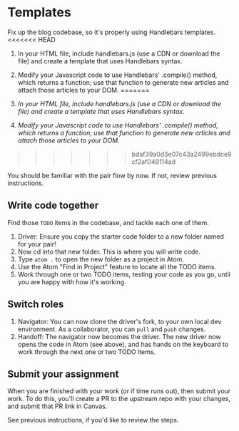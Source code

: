 # Templates

Fix up the blog codebase, so it's properly using Handlebars templates.
<<<<<<< HEAD
1. In your HTML file, include handlebars.js (use a CDN or download the file) and create a template that uses Handlebars syntax.
1. Modify your Javascript code to use Handlebars' .compile() method, which returns a function; use that function to generate new articles and attach those articles to your DOM.
=======

1. _In your HTML file, include handlebars.js (use a CDN or download the file) and create a template that uses Handlebars syntax._
1. _Modify your Javascript code to use Handlebars' .compile() method, which returns a function; use that function to generate new articles and attach those articles to your DOM._
>>>>>>> bdaf39a0d3e07c43a2499ebdce9cf2af049114ad

You should be familiar with the pair flow by now. If not, review previous instructions.

## Write code together

Find those `TODO` items in the codebase, and tackle each one of them.

1. Driver: Ensure you copy the starter code folder to a new folder named for your pair!
1. Now cd into that new folder. This is where you will write code.
1. Type `atom .` to open the new folder as a project in Atom.
1. Use the Atom "Find in Project" feature to locate all the TODO items.
1. Work through one or two TODO items, testing your code as you go, until you are happy with how it's working.

## Switch roles
1. Navigator: You can now clone the driver's fork, to your own local dev environment. As a collaborator, you can `pull` and `push` changes.
1. Handoff: The navigator now becomes the driver. The new driver now opens the code in Atom (see above), and has hands on the keyboard to work through the next one or two TODO items.

## Submit your assignment

When you are finished with your work (or if time runs out), then submit your work. To do this, you'll create a PR to the upstream repo with your changes, and submit that PR link in Canvas.

See previous instructions, if you'd like to review the steps. 
